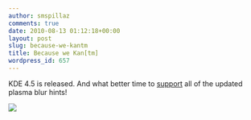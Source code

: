 ```yaml
---
author: smspillaz
comments: true
date: 2010-08-13 01:12:18+00:00
layout: post
slug: because-we-kantm
title: Because we Kan[tm]
wordpress_id: 657
---
```


KDE 4.5 is released. And what better time to [support](http://git.compiz.org/compiz/plugins/kdecompat/commit/?id=812d2e4429d8f116590d23a409328b155b101568) all of the updated plasma blur hints!

![](http://kde.org/announcements/4.5/images/kde45-small.png)
